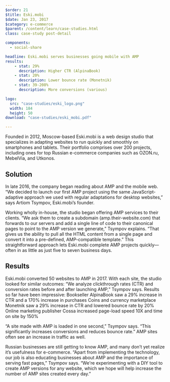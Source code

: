 ```yaml
---
$order: 21
$title: Eski.mobi
$date: Jan 23, 2017
$category: e-commerce
$parent: /content/learn/case-studies.html
class: case-study post-detail

components:
  - social-share

headline: Eski.mobi serves businesses going mobile with AMP
results:
    - stat: 29%
      description: Higher CTR (AlpinaBook)
    - stat: 20%
      description: Lower bounce rate (Monetnik)
    - stat: 39-208%
      description: More conversions (various)

logo:
  src: "case-studies/eski_logo.png"
  width: 184
  height: 50
download: "case-studies/eski_mobi.pdf"

---
```


<div class="img-left">
    <amp-img width="193" height="400" layout="responsive" src="/static/img/case-studies/eski_1.png"></amp-img>
</div>

Founded in 2012, Moscow-based Eski.mobi is a web design studio that specializes in adapting websites to run quickly and smoothly on smartphones and tablets. Their portfolio comprises over 200 projects, including ones for top Russian e-commerce companies such as OZON.ru, MebelVia, and Utkonos.

## Solution

In late 2016, the company began reading about AMP and the mobile web. “We decided to launch our first AMP project using the same JavaScript-adaptive approach we used with regular adaptations for desktop websites,” says Artiom Tsympov, Eski.mobi’s founder.
 
Working wholly in-house, the studio began offering AMP services to their clients. “We ask them to create a subdomain (amp.their-website.com) that forwards to our servers and add a single line of code to their canonical pages to point to the AMP version we generate,” Tsympov explains. “That gives us the ability to pull all the HTML content from a single page and convert it into a pre-defined, AMP-compatible template.” This straightforward approach lets Eski.mobi complete AMP projects quickly—often in as little as just five to seven business days.

## Results

<div class="img-right">
    <amp-img width="193" height="400" layout="responsive" src="/static/img/case-studies/eski_2.png"></amp-img>
</div>

Eski.mobi converted 50 websites to AMP in 2017. With each site, the studio looked for similar outcomes: “We analyze clickthrough rates (CTR) and conversion rates before and after launching AMP,” Tsympov says. Results so far have been impressive:
Bookseller AlpinaBook saw a 29% increase in CTR and a 170% increase in purchases
Coins and currency marketplace Monetnik saw a 29% increase in CTR and lowered bounce rate by 20%
Online marketing publisher Cossa increased page-load speed 10X and time on site by 150%
 
“A site made with AMP is loaded in one second,” Tsympov says. “This significantly increases conversions and reduces bounce rate.” AMP sites often see an increase in traffic as well. 
 
Russian businesses are still getting to know AMP, and many don’t yet realize it’s usefulness for e-commerce. “Apart from implementing the technology, our job is also educating businesses about AMP and the importance of serving fast pages,” Tsympov says. “We're experimenting with a DIY tool to create AMP versions for any website, which we hope will help increase the number of AMP sites created every day.”
